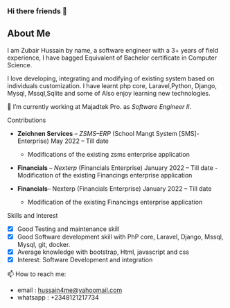 ### Hi there friends 👋

## About Me

I am Zubair Hussain by name,  a software engineer with a 3+ years of field experience, I have bagged Equivalent of Bachelor certificate in Computer Science.

I love developing, integrating and modifying  of existing system based on individuals customization. I have learnt php core, Laravel,Python, Django, Mysql, Mssql,Sqlite and some of Also enjoy learning new technologies.

🔭 I’m currently working at Majadtek Pro. as *Software Engineer II*.

Contributions

-  **Zeichnen Services** – *ZSMS–ERP*  (School Mangt System [SMS]-Enterprise)		May 2022 – Till date
      - Modifications of the existing zsms enterprise application

-  **Financials** – *Nexterp* (Financials Enterprise)		  		        January 2022 – Till date
	-Modification of the existing Financings enterprise application

-  **Financials**– Nexterp (Financials Enterprise)		  		        January 2022 – Till date
      - Modification of the existing Financings enterprise application



Skills and Interest
- [X] Good Testing and maintenance skill
- [X] Good Software development skill with PhP core, Laravel, Django, Mssql, Mysql, git, docker.
- [X] Average knowledge with bootstrap, Html, javascript and css
- [X] Interest: Software Development and integration

</details>
         
📫 How to reach me: 
- email : hussain4me@yahoomail.com 
- whatsapp : +2348121217734

<!--
**hussain4me/hussain4me** is a ✨ _special_ ✨ repository because its `README.md` (this file) appears on your GitHub profile.

Here are some ideas to get you started:

- 🔭 I’m currently working on ...
- 🌱 I’m currently learning ...
- 👯 I’m looking to collaborate on ...
- 🤔 I’m looking for help with ...
- 💬 Ask me about ...
- 📫 How to reach me: ...
- 😄 Pronouns: ...
- ⚡ Fun fact: ...
-->
